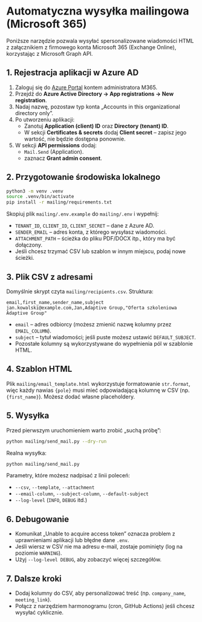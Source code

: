 # Automatyczna wysyłka mailingowa (Microsoft 365)

Poniższe narzędzie pozwala wysyłać spersonalizowane wiadomości HTML z załącznikiem z firmowego konta Microsoft 365 (Exchange Online), korzystając z Microsoft Graph API.

## 1. Rejestracja aplikacji w Azure AD

1. Zaloguj się do [Azure Portal](https://portal.azure.com) kontem administratora M365.
2. Przejdź do **Azure Active Directory → App registrations → New registration**.
3. Nadaj nazwę, pozostaw typ konta „Accounts in this organizational directory only”.
4. Po utworzeniu aplikacji:
   - Zanotuj **Application (client) ID** oraz **Directory (tenant) ID**.
   - W sekcji **Certificates & secrets** dodaj **Client secret** – zapisz jego wartość, nie będzie dostępna ponownie.
5. W sekcji **API permissions** dodaj:
   - `Mail.Send` (Application).
   - zaznacz **Grant admin consent**.

## 2. Przygotowanie środowiska lokalnego

```bash
python3 -m venv .venv
source .venv/bin/activate
pip install -r mailing/requirements.txt
```

Skopiuj plik `mailing/.env.example` do `mailing/.env` i wypełnij:

- `TENANT_ID`, `CLIENT_ID`, `CLIENT_SECRET` – dane z Azure AD.
- `SENDER_EMAIL` – adres konta, z którego wysyłasz wiadomości.
- `ATTACHMENT_PATH` – ścieżka do pliku PDF/DOCX itp., który ma być dołączony.
- Jeśli chcesz trzymać CSV lub szablon w innym miejscu, podaj nowe ścieżki.

## 3. Plik CSV z adresami

Domyślnie skrypt czyta `mailing/recipients.csv`. Struktura:

```csv
email,first_name,sender_name,subject
jan.kowalski@example.com,Jan,Adaptive Group,"Oferta szkoleniowa Adaptive Group"
```

- `email` – adres odbiorcy (możesz zmienić nazwę kolumny przez `EMAIL_COLUMN`).
- `subject` – tytuł wiadomości; jeśli puste możesz ustawić `DEFAULT_SUBJECT`.
- Pozostałe kolumny są wykorzystywane do wypełnienia pól w szablonie HTML.

## 4. Szablon HTML

Plik `mailing/email_template.html` wykorzystuje formatowanie `str.format`, więc każdy nawias `{pole}` musi mieć odpowiadającą kolumnę w CSV (np. `{first_name}`). Możesz dodać własne placeholdery.

## 5. Wysyłka

Przed pierwszym uruchomieniem warto zrobić „suchą próbę”:

```bash
python mailing/send_mail.py --dry-run
```

Realna wysyłka:

```bash
python mailing/send_mail.py
```

Parametry, które możesz nadpisać z linii poleceń:

- `--csv`, `--template`, `--attachment`
- `--email-column`, `--subject-column`, `--default-subject`
- `--log-level` (`INFO`, `DEBUG` itd.)

## 6. Debugowanie

- Komunikat „Unable to acquire access token” oznacza problem z uprawnieniami aplikacji lub błędne dane `.env`.
- Jeśli wiersz w CSV nie ma adresu e-mail, zostaje pominięty (log na poziomie `WARNING`).
- Użyj `--log-level DEBUG`, aby zobaczyć więcej szczegółów.

## 7. Dalsze kroki

- Dodaj kolumny do CSV, aby personalizować treść (np. `company_name`, `meeting_link`).
- Połącz z narzędziem harmonogramu (cron, GitHub Actions) jeśli chcesz wysyłać cyklicznie.
